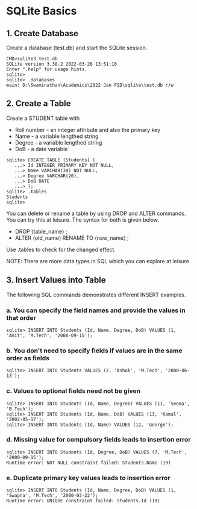 # SQLite Basics

## 1. Create Database
Create a database (test.db) and start the SQLite session.

```
CMD>sqlite3 test.db
SQLite version 3.38.2 2022-03-26 13:51:10
Enter ".help" for usage hints.
sqlite>
sqlite> .databases
main: D:\Swaminathan\Academics\2022 Jan FSD\sqlite\test.db r/w
```

## 2. Create a Table
Create a STUDENT table with
* Roll number - an integer attribute and also the primary key
* Name - a variable lengthed string
* Degree - a variable lengthed string
* DoB - a date variable

```
sqlite> CREATE TABLE [Students] (
   ...> Id INTEGER PRIMARY KEY NOT NULL,
   ...> Name VARCHAR(30) NOT NULL,
   ...> Degree VARCHAR(20),
   ...> DoB DATE
   ...> );
sqlite> .tables
Students
sqlite>
```

You can delete or rename a table by using DROP and ALTER commands. You can try this at leisure. The syntax for both is given below.
* DROP &langle;table_name&rangle; ;
* ALTER &langle;old_name&rangle; RENAME TO &langle;new_name&rangle; ;

Use .tables to check for the changed effect.

NOTE: There are more data types in SQL which you can explore at leisure.

## 3. Insert Values into Table
The following SQL commands demonstrates different INSERT examples.

### a. You can specify the field names and provide the values in that order
```
sqlite> INSERT INTO Students (Id, Name, Degree, DoB) VALUES (1, 'Amit', 'M.Tech', '2000-09-15');
```

### b. You don't need to specify fields if values are in the same order as fields
```
sqlite> INSERT INTO Students VALUES (2, 'Ashok', 'M.Tech', '2000-06-13');
```
### c. Values to optional fields need not be given
```
sqlite> INSERT INTO Students (Id, Name, Degree) VALUES (11, 'Seema', 'B.Tech');
sqlite> INSERT INTO Students (Id, Name, DoB) VALUES (13, 'Kamal', '2002-05-17');
sqlite> INSERT INTO Students (Id, Name) VALUES (12, 'George');
```
### d. Missing value for compulsory fields leads to insertion error
```
sqlite> INSERT INTO Students (Id, Degree, DoB) VALUES (7, 'M.Tech', '2000-09-15');
Runtime error: NOT NULL constraint failed: Students.Name (19)
```

### e. Duplicate primary key values leads to insertion error
```
sqlite> INSERT INTO Students (Id, Name, Degree, DoB) VALUES (1, 'Swapna', 'M.Tech', '2000-03-22');
Runtime error: UNIQUE constraint failed: Students.Id (19)
```

